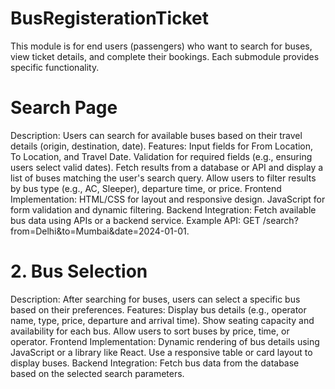 # BusRegisterationTicket

This module is for end users (passengers) who want to search for buses, view ticket details, and complete their bookings. Each submodule provides specific functionality.

 # Search Page
Description:
Users can search for available buses based on their travel details (origin, destination, date).
Features:
Input fields for From Location, To Location, and Travel Date.
Validation for required fields (e.g., ensuring users select valid dates).
Fetch results from a database or API and display a list of buses matching the user's search query.
Allow users to filter results by bus type (e.g., AC, Sleeper), departure time, or price.
Frontend Implementation:
HTML/CSS for layout and responsive design.
JavaScript for form validation and dynamic filtering.
Backend Integration:
Fetch available bus data using APIs or a backend service.
Example API: GET /search?from=Delhi&to=Mumbai&date=2024-01-01.
# 2.  Bus Selection
Description:
After searching for buses, users can select a specific bus based on their preferences.
Features:
Display bus details (e.g., operator name, type, price, departure and arrival time).
Show seating capacity and availability for each bus.
Allow users to sort buses by price, time, or operator.
Frontend Implementation:
Dynamic rendering of bus details using JavaScript or a library like React.
Use a responsive table or card layout to display buses.
Backend Integration:
Fetch bus data from the database based on the selected search parameters.
